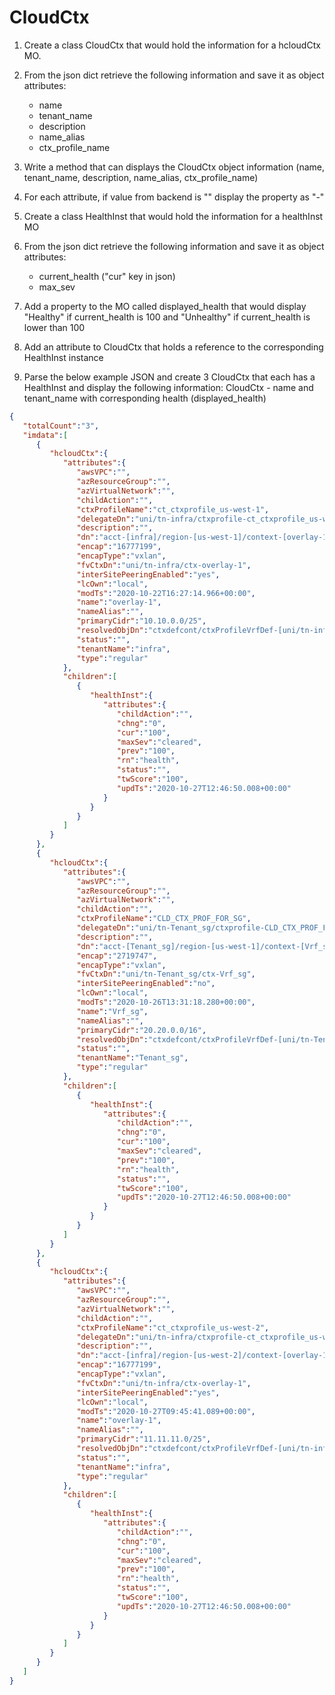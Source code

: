 # CloudCtx

1. Create a class CloudCtx that would hold the information for a hcloudCtx MO.
2. From the json dict retrieve the following information and save it as object attributes:
    - name
    - tenant_name
    - description
    - name_alias
    - ctx_profile_name
3. Write a method that can displays the CloudCtx object information (name, tenant_name, description, name_alias, ctx_profile_name)
4. For each attribute, if value from backend is "" display the property as "-"

5. Create a class HealthInst that would hold the information for a healthInst MO
6. From the json dict retrieve the following information and save it as object attributes:
    - current_health ("cur" key in json)
    - max_sev
    
7. Add a property to the MO called displayed_health that would display "Healthy" if current_health is 100 and "Unhealthy" if current_health is lower than 100

8. Add an attribute to CloudCtx that holds a reference to the corresponding HealthInst instance

9. Parse the below example JSON and create 3 CloudCtx that each has a HealthInst and display the following information: CloudCtx - name and tenant_name with corresponding health (displayed_health)

``` json
{
   "totalCount":"3",
   "imdata":[
      {
         "hcloudCtx":{
            "attributes":{
               "awsVPC":"",
               "azResourceGroup":"",
               "azVirtualNetwork":"",
               "childAction":"",
               "ctxProfileName":"ct_ctxprofile_us-west-1",
               "delegateDn":"uni/tn-infra/ctxprofile-ct_ctxprofile_us-west-1",
               "description":"",
               "dn":"acct-[infra]/region-[us-west-1]/context-[overlay-1]-addr-[10.10.0.0/25]",
               "encap":"16777199",
               "encapType":"vxlan",
               "fvCtxDn":"uni/tn-infra/ctx-overlay-1",
               "interSitePeeringEnabled":"yes",
               "lcOwn":"local",
               "modTs":"2020-10-22T16:27:14.966+00:00",
               "name":"overlay-1",
               "nameAlias":"",
               "primaryCidr":"10.10.0.0/25",
               "resolvedObjDn":"ctxdefcont/ctxProfileVrfDef-[uni/tn-infra/ctxprofile-ct_ctxprofile_us-west-1]-ctxDef-[uni/tn-infra/ctx-overlay-1]",
               "status":"",
               "tenantName":"infra",
               "type":"regular"
            },
            "children":[
               {
                  "healthInst":{
                     "attributes":{
                        "childAction":"",
                        "chng":"0",
                        "cur":"100",
                        "maxSev":"cleared",
                        "prev":"100",
                        "rn":"health",
                        "status":"",
                        "twScore":"100",
                        "updTs":"2020-10-27T12:46:50.008+00:00"
                     }
                  }
               }
            ]
         }
      },
      {
         "hcloudCtx":{
            "attributes":{
               "awsVPC":"",
               "azResourceGroup":"",
               "azVirtualNetwork":"",
               "childAction":"",
               "ctxProfileName":"CLD_CTX_PROF_FOR_SG",
               "delegateDn":"uni/tn-Tenant_sg/ctxprofile-CLD_CTX_PROF_FOR_SG",
               "description":"",
               "dn":"acct-[Tenant_sg]/region-[us-west-1]/context-[Vrf_sg]-addr-[20.20.0.0/16]",
               "encap":"2719747",
               "encapType":"vxlan",
               "fvCtxDn":"uni/tn-Tenant_sg/ctx-Vrf_sg",
               "interSitePeeringEnabled":"no",
               "lcOwn":"local",
               "modTs":"2020-10-26T13:31:18.280+00:00",
               "name":"Vrf_sg",
               "nameAlias":"",
               "primaryCidr":"20.20.0.0/16",
               "resolvedObjDn":"ctxdefcont/ctxProfileVrfDef-[uni/tn-Tenant_sg/ctxprofile-CLD_CTX_PROF_FOR_SG]-ctxDef-[uni/tn-Tenant_sg/ctx-Vrf_sg]",
               "status":"",
               "tenantName":"Tenant_sg",
               "type":"regular"
            },
            "children":[
               {
                  "healthInst":{
                     "attributes":{
                        "childAction":"",
                        "chng":"0",
                        "cur":"100",
                        "maxSev":"cleared",
                        "prev":"100",
                        "rn":"health",
                        "status":"",
                        "twScore":"100",
                        "updTs":"2020-10-27T12:46:50.008+00:00"
                     }
                  }
               }
            ]
         }
      },
      {
         "hcloudCtx":{
            "attributes":{
               "awsVPC":"",
               "azResourceGroup":"",
               "azVirtualNetwork":"",
               "childAction":"",
               "ctxProfileName":"ct_ctxprofile_us-west-2",
               "delegateDn":"uni/tn-infra/ctxprofile-ct_ctxprofile_us-west-2",
               "description":"",
               "dn":"acct-[infra]/region-[us-west-2]/context-[overlay-1]-addr-[11.11.11.0/25]",
               "encap":"16777199",
               "encapType":"vxlan",
               "fvCtxDn":"uni/tn-infra/ctx-overlay-1",
               "interSitePeeringEnabled":"yes",
               "lcOwn":"local",
               "modTs":"2020-10-27T09:45:41.089+00:00",
               "name":"overlay-1",
               "nameAlias":"",
               "primaryCidr":"11.11.11.0/25",
               "resolvedObjDn":"ctxdefcont/ctxProfileVrfDef-[uni/tn-infra/ctxprofile-ct_ctxprofile_us-west-2]-ctxDef-[uni/tn-infra/ctx-overlay-1]",
               "status":"",
               "tenantName":"infra",
               "type":"regular"
            },
            "children":[
               {
                  "healthInst":{
                     "attributes":{
                        "childAction":"",
                        "chng":"0",
                        "cur":"100",
                        "maxSev":"cleared",
                        "prev":"100",
                        "rn":"health",
                        "status":"",
                        "twScore":"100",
                        "updTs":"2020-10-27T12:46:50.008+00:00"
                     }
                  }
               }
            ]
         }
      }
   ]
}
```
